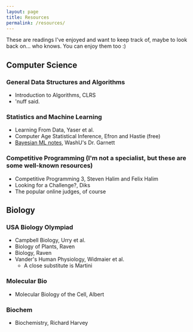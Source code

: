 ```yaml
---
layout: page
title: Resources
permalink: /resources/
---
```


These are readings I've enjoyed and want to keep track of, maybe to look back on... who knows. You can enjoy them too :)

## Computer Science

### General Data Structures and Algorithms

- Introduction to Algorithms, CLRS
- 'nuff said.

### Statistics and Machine Learning

- Learning From Data, Yaser et al.
- Computer Age Statistical Inference, Efron and Hastie (free)
- [Bayesian ML notes](https://www.cse.wustl.edu/~garnett/cse515t/fall_2019/), WashU's Dr. Garnett

### Competitive Programming (I'm not a specialist, but these are some well-known resources)

- Competitive Programming 3, Steven Halim and Felix Halim
- Looking for a Challenge?, Diks
- The popular online judges, of course

## Biology

### USA Biology Olympiad

- Campbell Biology, Urry et al.
- Biology of Plants, Raven
- Biology, Raven
- Vander's Human Physiology, Widmaier et al.
	- A close substitute is Martini

### Molecular Bio

- Molecular Biology of the Cell, Albert

### Biochem

- Biochemistry, Richard Harvey
